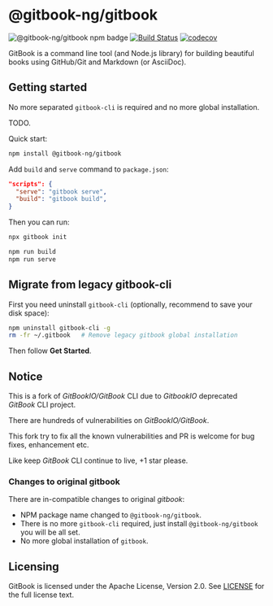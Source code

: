 # @gitbook-ng/gitbook

![@gitbook-ng/gitbook npm badge](https://img.shields.io/npm/v/@gitbook-ng/gitbook)
[![Build Status](https://travis-ci.org/gitbook-ng/gitbook.svg?branch=master)](https://travis-ci.org/gitbook-ng/gitbook)
[![codecov](https://codecov.io/gh/gitbook-ng/gitbook/branch/master/graph/badge.svg)](https://codecov.io/gh/gitbook-ng/gitbook)

GitBook is a command line tool (and Node.js library) for building beautiful books using GitHub/Git and Markdown (or AsciiDoc).

## Getting started

No more separated `gitbook-cli` is required and no more global installation.

TODO.

Quick start:

```bash
npm install @gitbook-ng/gitbook
```

Add `build` and `serve` command to `package.json`:

```json
"scripts": {
  "serve": "gitbook serve",
  "build": "gitbook build",
}
```

Then you can run:

```bash
npx gitbook init

npm run build
npm run serve
```

## Migrate from legacy gitbook-cli

First you need uninstall `gitbook-cli` (optionally, recommend to save your disk space):

```bash
npm uninstall gitbook-cli -g
rm -fr ~/.gitbook   # Remove legacy gitbook global installation
```

Then follow **Get Started**.

## Notice

This is a fork of *GitBookIO/GitBook* CLI due to *GitbookIO* deprecated *GitBook* CLI project.

There are hundreds of vulnerabilities on *GitBookIO/GitBook*.

This fork try to fix all the known vulnerabilities and PR is welcome for bug fixes, enhancement etc.

Like keep *GitBook* CLI continue to live, +1 star please.

### Changes to original gitbook

There are in-compatible changes to original *gitbook*:

- NPM package name changed to `@gitbook-ng/gitbook`.
- There is no more `gitbook-cli` required, just install `@gitbook-ng/gitbook` you will be all set.
- No more global installation of `gitbook`.

## Licensing

GitBook is licensed under the Apache License, Version 2.0. See [LICENSE](LICENSE) for the full license text.
